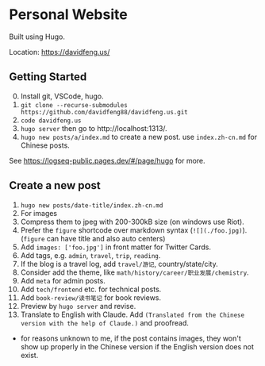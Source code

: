 # Personal Website

Built using Hugo.

Location: https://davidfeng.us/

## Getting Started

0. Install git, VSCode, hugo.
1. `git clone --recurse-submodules https://github.com/davidfeng88/davidfeng.us.git`
2. `code davidfeng.us`
3. `hugo server` then go to http://localhost:1313/.
4. `hugo new posts/a/index.md` to create a new post. use `index.zh-cn.md` for Chinese posts.

See https://logseq-public.pages.dev/#/page/hugo for more.

## Create a new post

1. `hugo new posts/date-title/index.zh-cn.md`
2. For images
  1. Compress them to jpeg with 200-300kB size (on windows use Riot).
  2. Prefer the `figure` shortcode over markdown syntax (`![](./foo.jpg)`). (`figure` can have title and also auto centers)
  3. Add `images: ['foo.jpg']` in front matter for Twitter Cards.
3. Add tags, e.g. `admin`, `travel`, `trip`, `reading`.
  1. If the blog is a travel log, add `travel/游记`, country/state/city.
  2. Consider add the theme, like `math/history/career/职业发展/chemistry`.
  3. Add `meta` for admin posts.
  4. Add `tech/frontend` etc. for technical posts.
  5. Add `book-review/读书笔记` for book reviews.
4. Preview by `hugo server` and revise.
5. Translate to English with Claude. Add `(Translated from the Chinese version with the help of Claude.)` and proofread.
  - for reasons unknown to me, if the post contains images, they won't show up properly in the Chinese version if the English version does not exist.
